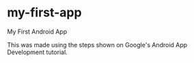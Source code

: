 # my-first-app
My First Android App

This was made using the steps shown on Google's Android App Development tutorial.
